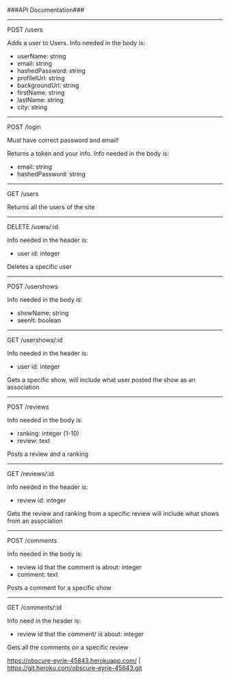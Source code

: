 ###API Documentation###

----
POST /users

Adds a user to Users. Info needed in the body is:

* userName: string
* email: string
* hashedPassword: string
* profilelUrl: string
* backgroundUrl: string
* firstName: string
* lastName: string
* city: string

----
POST /login

Must have correct password and email!

Returns a token and your info. Info needed in the body is:

* email: string
* hashedPassword: string

----
GET /users

Returns all the users of the site

---
DELETE /users/:id

Info needed in the header is:

* user id: integer

Deletes a specific user

---
POST /usershows

Info needed in the body is:

* showName: string
* seenIt: boolean

---
GET /usershows/:id

Info needed in the header is:

* user id: integer

Gets a specific show, will include what user posted the show as an association

---
POST /reviews

Info needed in the body is:

* ranking: integer (1-10)
* review: text

Posts a review and a ranking

---
GET /reviews/:id

Info needed in the header is:

* review id: integer

Gets the review and ranking from a specific review
will include what shows from an association

---
POST /comments

Info needed in the body is:

* review id that the comment is about: integer
* comment: text

Posts a comment for a specific show

---
GET /comments/:id

Info need in the header is:

* review id that the comment/ is about: integer

Gets all the comments on a specific review
 



https://obscure-eyrie-45843.herokuapp.com/ | https://git.heroku.com/obscure-eyrie-45843.git
